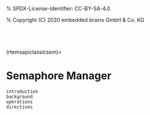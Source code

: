 % SPDX-License-Identifier: CC-BY-SA-4.0

% Copyright (C) 2020 embedded brains GmbH & Co. KG

```{index} semaphores
```

```{index} binary semaphores
```

```{index} counting semaphores
```

```{index} mutual exclusion
```

(rtemsapiclassicsem)=

# Semaphore Manager

```{toctree}
introduction
background
operations
directives
```
